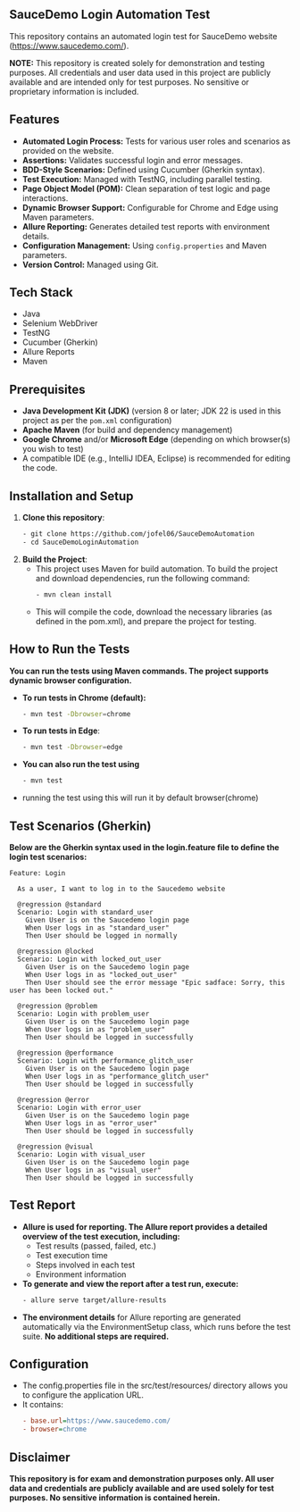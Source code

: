 ## SauceDemo Login Automation Test

This repository contains an automated login test for SauceDemo website (https://www.saucedemo.com/).

**NOTE:** This repository is created solely for demonstration and testing purposes. All credentials and user data used in this project are publicly available and are intended only for test purposes. No sensitive or proprietary information is included.  

## Features
- **Automated Login Process:** Tests for various user roles and scenarios as provided on the website.
- **Assertions:** Validates successful login and error messages.
- **BDD-Style Scenarios:** Defined using Cucumber (Gherkin syntax).
- **Test Execution:** Managed with TestNG, including parallel testing.
- **Page Object Model (POM):** Clean separation of test logic and page interactions.
- **Dynamic Browser Support:** Configurable for Chrome and Edge using Maven parameters.
- **Allure Reporting:** Generates detailed test reports with environment details.
- **Configuration Management:** Using `config.properties` and Maven parameters.
- **Version Control:** Managed using Git.

## Tech Stack
- Java
- Selenium WebDriver
- TestNG
- Cucumber (Gherkin)
- Allure Reports
- Maven

## Prerequisites
- **Java Development Kit (JDK)** (version 8 or later; JDK 22 is used in this project as per the `pom.xml` configuration)
- **Apache Maven** (for build and dependency management)
- **Google Chrome** and/or **Microsoft Edge** (depending on which browser(s) you wish to test)
- A compatible IDE (e.g., IntelliJ IDEA, Eclipse) is recommended for editing the code.

## Installation and Setup
1. **Clone this repository**:
   ```bash
   - git clone https://github.com/jofel06/SauceDemoAutomation
   - cd SauceDemoLoginAutomation

3. **Build the Project**:
   - This project uses Maven for build automation.  To build the project and download dependencies, run the following command:
     ```bash
     - mvn clean install
   - This will compile the code, download the necessary libraries (as defined in the pom.xml), and prepare the project for testing.

## How to Run the Tests

**You can run the tests using Maven commands. The project supports dynamic browser configuration.**
  - **To run tests in Chrome (default):**
    ```bash
    - mvn test -Dbrowser=chrome
  - **To run tests in Edge**:
    ```bash
    - mvn test -Dbrowser=edge
  - **You can also run the test using**
     ```bash
     - mvn test
   - running the test using this will run it by default browser(chrome)


## Test Scenarios (Gherkin)

**Below are the Gherkin syntax used in the login.feature file to define the login test scenarios:**
```gherkin
Feature: Login

  As a user, I want to log in to the Saucedemo website

  @regression @standard
  Scenario: Login with standard_user
    Given User is on the Saucedemo login page
    When User logs in as "standard_user"
    Then User should be logged in normally

  @regression @locked
  Scenario: Login with locked_out_user
    Given User is on the Saucedemo login page
    When User logs in as "locked_out_user"
    Then User should see the error message "Epic sadface: Sorry, this user has been locked out."

  @regression @problem
  Scenario: Login with problem_user
    Given User is on the Saucedemo login page
    When User logs in as "problem_user"
    Then User should be logged in successfully

  @regression @performance
  Scenario: Login with performance_glitch_user
    Given User is on the Saucedemo login page
    When User logs in as "performance_glitch_user"
    Then User should be logged in successfully

  @regression @error
  Scenario: Login with error_user
    Given User is on the Saucedemo login page
    When User logs in as "error_user"
    Then User should be logged in successfully

  @regression @visual
  Scenario: Login with visual_user
    Given User is on the Saucedemo login page
    When User logs in as "visual_user"
    Then User should be logged in successfully
```

## Test Report
- **Allure is used for reporting. The Allure report provides a detailed overview of the test execution, including:**
    - Test results (passed, failed, etc.)
    - Test execution time
    - Steps involved in each test
    - Environment information
- **To generate and view the report after a test run, execute:**
    ```bash
    - allure serve target/allure-results
 
- **The environment details** for Allure reporting are generated automatically via the EnvironmentSetup class, which runs before the test suite. **No additional steps are required.**


## Configuration
- The config.properties file in the src/test/resources/ directory allows you to configure the application URL.
- It contains:
    ```ini
    - base.url=https://www.saucedemo.com/
    - browser=chrome
 

## Disclaimer

**This repository is for exam and demonstration purposes only. All user data and credentials are publicly available and are used solely for test purposes. No sensitive information is contained herein.**


